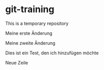 # git-training
This is a temporary repository

Meine erste Änderung

Meine zweite Änderung

Dies ist ein Test, den ich hinzufügen möchte

Neue Zeile
